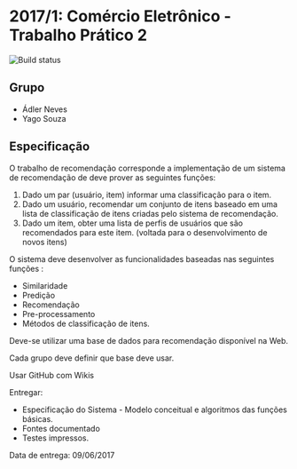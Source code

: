 2017/1: Comércio Eletrônico - Trabalho Prático 2
================================================

![Build status](https://api.travis-ci.org/adlerosn/comercioeletronico-recomendacao.svg?branch=master)

## Grupo

* Ádler Neves
* Yago Souza

## Especificação

O trabalho de recomendação corresponde a implementação de um sistema de recomendação de deve prover as seguintes funções:

1. Dado um par (usuário, item) informar uma classificação para o item.
2. Dado um usuário, recomendar um conjunto de itens baseado em uma lista de classificação de itens criadas pelo sistema de recomendação.
3. Dado um item, obter uma lista de perfis de usuários que são recomendados para este item. (voltada para o desenvolvimento de novos itens)

O sistema deve desenvolver as funcionalidades baseadas nas seguintes funções :

* Similaridade
* Predição
* Recomendação
* Pre-processamento
* Métodos de classificação de itens.

Deve-se utilizar uma base de dados para recomendação disponível na Web.

Cada grupo deve definir que base deve usar.

Usar GitHub com Wikis

Entregar:

* Especificação do Sistema - Modelo conceitual e algoritmos das funções básicas.
* Fontes documentado
* Testes impressos.

Data de entrega: 09/06/2017

